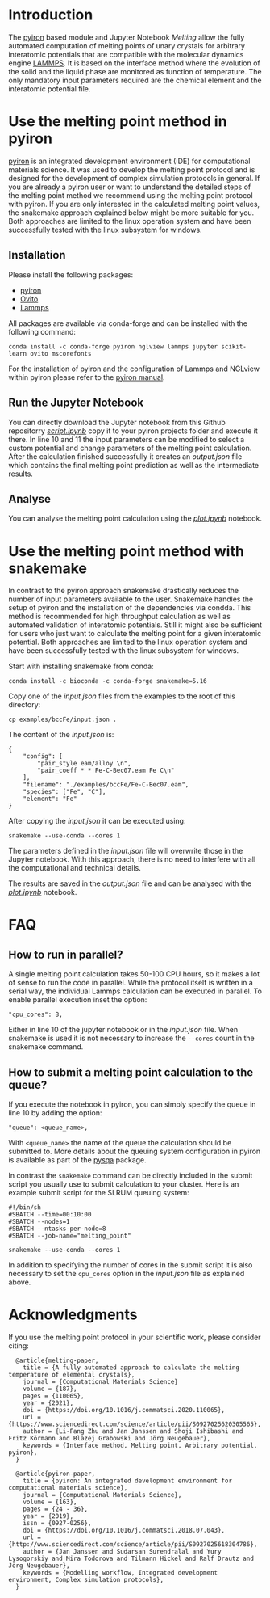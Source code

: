 # Introduction
The [pyiron](http://pyiron.org) based module and Jupyter Notebook *Melting* allow the fully automated computation of melting points of unary crystals for arbitrary interatomic potentials that are compatible with the molecular dynamics engine [LAMMPS](https://lammps.sandia.gov). It is based on the interface method where the evolution of the solid and the liquid phase are monitored as function of temperature. The only mandatory input parameters required are the chemical element and the interatomic potential file. 

# Use the melting point method in pyiron
[pyiron](http://pyiron.org) is an integrated development environment (IDE) for computational materials science. It was used to develop the melting point protocol and is designed for the development of complex simulation protocols in general. If you are already a pyiron user or want to understand the detailed steps of the melting point method we recommend using the melting point protocol with pyiron. If you are only interested in the calculated melting point values, the snakemake approach explained below might be more suitable for you. Both approaches are limited to the linux operation system and have been successfully tested with the linux subsystem for windows. 

## Installation 
Please install the following packages: 

- [pyiron](http://pyiron.org)
- [Ovito](https://ovito.org)
- [Lammps](https://lammps.sandia.gov)

All packages are available via conda-forge and can be installed with the following command: 
```
conda install -c conda-forge pyiron nglview lammps jupyter scikit-learn ovito mscorefonts
```

For the installation of pyiron and the configuration of Lammps and NGLview within pyiron please refer to the [pyiron manual](https://pyiron.readthedocs.io/en/latest/source/installation.html).

## Run the Jupyter Notebook
You can directly download the Jupyter notebook from this Github repositorry [*script.ipynb*](https://github.com/pyrion/pyrion_meltingpoint/blob/master/scripts/script.ipynb) copy it to your pyiron projects folder and execute it there. In line 10 and 11 the input parameters can be modified to select a custom potential and change parameters of the melting point calculation. After the calculation finished successfully it creates an *output.json* file which contains the final melting point prediction as well as the intermediate results. 

## Analyse 
You can analyse the melting point calculation using the [*plot.ipynb*](https://github.com/pyrion/pyrion_meltingpoint/blob/master/scripts/plot.ipynb) notebook. 

# Use the melting point method with snakemake 
In contrast to the pyiron approach snakemake drastically reduces the number of input parameters available to the user. Snakemake handles the setup of pyiron and the installation of the dependencies via condda. This method is recommended for high throughput calculation as well as automated validation of interatomic potentials. Still it might also be sufficient for users who just want to calculate the melting point for a given interatomic potential. Both approaches are limited to the linux operation system and have been successfully tested with the linux subsystem for windows. 

Start with installing snakemake from conda: 
```
conda install -c bioconda -c conda-forge snakemake=5.16
```

Copy one of the *input.json* files from the examples to the root of this directory: 
```
cp examples/bccFe/input.json .
```

The content of the *input.json* is: 
```
{
    "config": [
        "pair_style eam/alloy \n", 
        "pair_coeff * * Fe-C-Bec07.eam Fe C\n"
    ], 
    "filename": "./examples/bccFe/Fe-C-Bec07.eam", 
    "species": ["Fe", "C"], 
    "element": "Fe"
}
```
After copying the *input.json* it can be executed using: 
```
snakemake --use-conda --cores 1 
```
The parameters defined in the *input.json* file will overwrite those in the Jupyter notebook. With this approach, there is no need to interfere with all the computational and technical details. 
    
The results are saved in the *output.json* file and can be analysed with the [*plot.ipynb*](https://github.com/pyrion/pyrion_meltingpoint/blob/master/scripts/plot.ipynb) notebook. 

# FAQ
## How to run in parallel? 
A single melting point calculation takes 50-100 CPU hours, so it makes a lot of sense to run the code in parallel. While the protocol itself is written in a serial way, the individual Lammps calculation can be executed in parallel. To enable parallel execution inset the option: 
```
"cpu_cores": 8,
```
Either in line 10 of the jupyter notebook or in the *input.json* file. When snakemake is used it is not necessary to increase the `--cores` count in the snakemake command. 

## How to submit a melting point calculation to the queue? 
If you execute the notebook in pyiron, you can simply specify the queue in line 10 by adding the option: 
```
"queue": <queue_name>,
```
With `<queue_name>` the name of the queue the calculation should be submitted to. More details about the queuing system configuration in pyiron is available as part of the [pysqa](https://github.com/pyiron/pysqa) package.

In contrast the `snakemake` command can be directly included in the submit script you usually use to submit calculation to your cluster. Here is an example submit script for the SLRUM queuing system: 
```
#!/bin/sh
#SBATCH --time=00:10:00
#SBATCH --nodes=1
#SBATCH --ntasks-per-node=8
#SBATCH --job-name="melting_point"

snakemake --use-conda --cores 1 
```
In addition to specifying the number of cores in the submit script it is also necessary to set the `cpu_cores` option in the *input.json* file as explained above. 

# Acknowledgments
If you use the melting point protocol in your scientific work, please consider citing:
```
  @article{melting-paper,
    title = {A fully automated approach to calculate the melting temperature of elemental crystals},
    journal = {Computational Materials Science}
    volume = {187},
    pages = {110065},
    year = {2021},
    doi = {https://doi.org/10.1016/j.commatsci.2020.110065},
    url = {https://www.sciencedirect.com/science/article/pii/S0927025620305565},
    author = {Li-Fang Zhu and Jan Janssen and Shoji Ishibashi and Fritz Körmann and Blazej Grabowski and Jörg Neugebauer},
    keywords = {Interface method, Melting point, Arbitrary potential, pyiron},
  }

  @article{pyiron-paper,
    title = {pyiron: An integrated development environment for computational materials science},
    journal = {Computational Materials Science},
    volume = {163},
    pages = {24 - 36},
    year = {2019},
    issn = {0927-0256},
    doi = {https://doi.org/10.1016/j.commatsci.2018.07.043},
    url = {http://www.sciencedirect.com/science/article/pii/S0927025618304786},
    author = {Jan Janssen and Sudarsan Surendralal and Yury Lysogorskiy and Mira Todorova and Tilmann Hickel and Ralf Drautz and Jörg Neugebauer},
    keywords = {Modelling workflow, Integrated development environment, Complex simulation protocols},
  }
```
